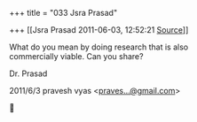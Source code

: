 +++
title = "033 Jsra Prasad"

+++
[[Jsra Prasad	2011-06-03, 12:52:21 [Source](https://groups.google.com/g/bvparishat/c/P7Nvh68HUJc)]]



What do you mean by doing research that is also  
commercially viable. Can you share?  
  
Dr. Prasad  
  

2011/6/3 pravesh vyas \<[praves...@gmail.com]()\>



